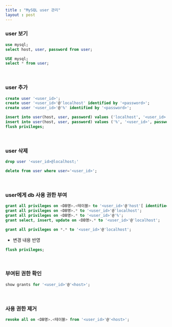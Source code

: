 ```yaml
---
title : "MySQL user 관리"
layout : post
---
```



### user 보기  

```sql
use mysql;
select host, user, password from user;
```

```sql
USE mysql;
select * from user;
```


<br/>

### user 추가  

```sql
create user '<user_id>';
create user '<user_id>'@'localhost' identified by '<password>';
create user '<user_id>'@'%' identified by '<password>';
```

```sql
insert into user(host, user, password) values ('localhost', '<user_id>', password('<password>'));
insert into user(host, user, password) values ('%', '<user_id>', password('<password>'));
flush privileges;
```


<br/>

### user 삭제  

```sql
drop user '<user_id>@localhost;'
```

```sql
delete from user where user='<user_id>';
```


<br/>

### user에게 db 사용 권한 부여  

```sql
grant all privileges on <DB명>.<테이블> to '<user_id>'@'host'[ identified by '<password>'];
grant all privileges on <DB명>.* to '<user_id>'@'localhost';
grant all privileges on <DB명>.* to '<user_id>'@'%';
grant select, insert, update on <DB명>.* to '<user_id>'@'localhost';

grant all privileges on *.* to '<user_id>'@'localhost';
```  


- 변경 내용 반영  

```sql
flush privileges;
```


<br/>

### 부여된 권한 확인

```sql
show grants for '<user_id>'@'<host>';
```


<br/>

### 사용 권한 제거

```sql
revoke all on <DB명>.<테이블> from '<user_id>'@'<host>';
```
